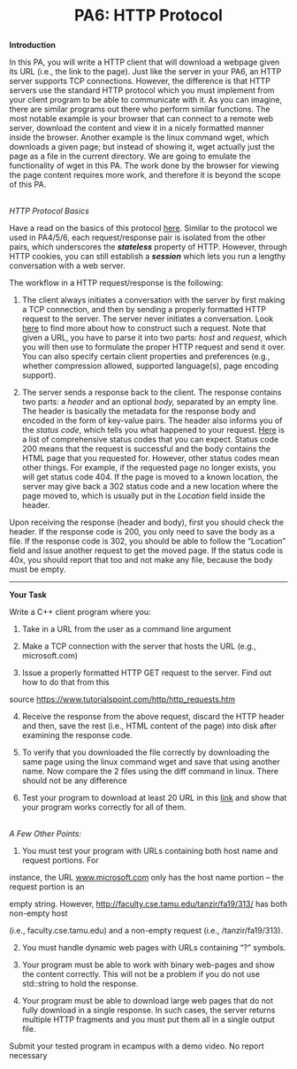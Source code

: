 
# <p align="center">PA6: HTTP Protocol</p>

**Introduction**

In this PA, you will write a HTTP client that will download a webpage given its URL (i.e., the link to the page). Just like the server in your PA6, an HTTP server supports TCP connections. However, the difference is that HTTP servers use the standard HTTP protocol which you must implement from your client program to be able to communicate with it. As you can imagine, there are similar programs out there who perform similar functions. The most notable example is your browser that can connect to a remote web server, download the content and view it in a nicely formatted manner inside the browser. Another example is the linux command wget, which downloads a given page; but instead of showing it, wget actually just the page as a file in the current directory. We are going to emulate the functionality of wget in this PA. The work done by the browser for viewing the page content requires more work, and therefore it is beyond the scope of this PA.
<br><br>

*HTTP Protocol Basics*

Have a read on the basics of this protocol [here](https://developer.mozilla.org/en-US/docs/Web/HTTP/Overview). Similar to the protocol we used in PA4/5/6, each request/response pair is isolated from the other pairs, which underscores the **_stateless_** property of HTTP. However, through HTTP cookies, you can still establish a **_session_** which lets you run a lengthy conversation with a web server.

The workflow in a HTTP request/response is the following:

1.  The client always initiates a conversation with the server by first making a TCP connection, and then by sending a properly formatted HTTP request to the server. The server never initiates a conversation. Look [here](https://developer.mozilla.org/en-US/docs/Web/HTTP/Overview#HTTP_flow) to find more about how to construct such a request. Note that given a URL, you have to parse it into two parts: _host_ and _request_, which you will then use to formulate the proper HTTP request and send it over. You can also specify certain client properties and preferences (e.g., whether compression allowed, supported language(s), page encoding support).

2.  The server sends a response back to the client. The response contains two parts: a _header_ and an optional _body,_ separated by an empty line. The header is basically the metadata for the response body and encoded in the form of key-value pairs. The header also informs you of the _status code_, which tells you what happened to your request. [Here](https://www.w3.org/Protocols/rfc2616/rfc2616-sec10.html) is a list of comprehensive status codes that you can expect. Status code 200 means that the request is successful and the body contains the HTML page that you requested for. However, other status codes mean other things. For example, if the requested page no longer exists, you will get status code 404. If the page is moved to a known location, the server may give back a 302 status code and a new location where the page moved to, which is usually put in the _Location_ field inside the header.

Upon receiving the response (header and body), first you should check the header. If the response code is 200, you only need to save the body as a file. If the response code is 302, you should be able to follow the “Location” field and issue another request to get the moved page. If the status code is 40x, you should report that too and not make any file, because the body must be empty.

---

**Your Task**

Write a C++ client program where you:

1. Take in a URL from the user as a command line argument

2. Make a TCP connection with the server that hosts the URL (e.g., microsoft.com)

3. Issue a properly formatted HTTP GET request to the server. Find out how to do that from this

source https://www.tutorialspoint.com/http/http_requests.htm

4. Receive the response from the above request, discard the HTTP header and then, save the rest (i.e., HTML content of the page) into disk after examining the response code.

5. To verify that you downloaded the file correctly by downloading the same page using the linux command wget and save that using another name. Now compare the 2 files using the diff command in linux. There should not be any difference

6. Test your program to download at least 20 URL in this [link](https://docs.google.com/document/d/1YrPHi5n2KHPkya6Ii0pkNqHwVRWF79DXPxewEVVWKH4/edit?usp=sharing) and show that your program works correctly for all of them.
<br><br>

*A Few Other Points:*

1. You must test your program with URLs containing both host name and request portions. For

instance, the URL www.microsoft.com only has the host name portion – the request portion is an

empty string. However, http://faculty.cse.tamu.edu/tanzir/fa19/313/ has both non-empty host

(i.e., faculty.cse.tamu.edu) and a non-empty request (i.e., /tanzir/fa19/313).

2. You must handle dynamic web pages with URLs containing “?” symbols.

3. Your program must be able to work with binary web-pages and show the content correctly. This will not be a problem if you do not use std::string to hold the response.

4. Your program must be able to download large web pages that do not fully download in a single response. In such cases, the server returns multiple HTTP fragments and you must put them all in a single output file.

Submit your tested program in ecampus with a demo video. No report necessary
